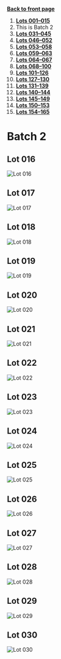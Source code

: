 [**Back to front page**](/README.md)
1.  [**Lots 001&ndash;015**](/btc/Batch-01.md)
2.  This is Batch 2
3.  [**Lots 031&ndash;045**](/btc/Batch-03.md)
4.  [**Lots 046&ndash;052**](/btc/Batch-04.md)
5.  [**Lots 053&ndash;058**](/btc/Batch-05.md)
6.  [**Lots 059&ndash;063**](/btc/Batch-06.md)
7.  [**Lots 064&ndash;067**](/btc/Batch-07.md)
8.  [**Lots 068&ndash;100**](/btc/Batch-08.md)
9.  [**Lots 101&ndash;126**](/btc/Batch-09.md)
10. [**Lots 127&ndash;130**](/btc/Batch-10.md)
11. [**Lots 131&ndash;139**](/btc/Batch-11.md)
12. [**Lots 140&ndash;144**](/btc/Batch-12.md)
13. [**Lots 145&ndash;149**](/btc/Batch-13.md)
14. [**Lots 150&ndash;153**](/btc/Batch-14.md)
15. [**Lots 154&ndash;165**](/btc/Batch-15.md)

# Batch 2
<section>
    <h2>Lot 016</h2>
    <img src="pic/train-016.jpg" alt="Lot 016">
</section>
<section>
    <h2>Lot 017</h2>
    <img src="pic/train-017.jpg" alt="Lot 017">
</section>
<section>
    <h2>Lot 018</h2>
    <img src="pic/train-018.jpg" alt="Lot 018">
</section>
<section>
    <h2>Lot 019</h2>
    <img src="pic/train-019.jpg" alt="Lot 019">
</section>
<section>
    <h2>Lot 020</h2>
    <img src="pic/train-020.jpg" alt="Lot 020">
</section>
<section>
    <h2>Lot 021</h2>
    <img src="pic/train-021.jpg" alt="Lot 021">
</section>
<section>
    <h2>Lot 022</h2>
    <img src="pic/train-022.jpg" alt="Lot 022">
</section>
<section>
    <h2>Lot 023</h2>
    <img src="pic/train-023.jpg" alt="Lot 023">
</section>
<section>
    <h2>Lot 024</h2>
    <img src="pic/train-024.jpg" alt="Lot 024">
</section>
<section>
    <h2>Lot 025</h2>
    <img src="pic/train-025.jpg" alt="Lot 025">
</section>
<section>
    <h2>Lot 026</h2>
    <img src="pic/train-026.jpg" alt="Lot 026">
</section>
<section>
    <h2>Lot 027</h2>
    <img src="pic/train-027.jpg" alt="Lot 027">
</section>
<section>
    <h2>Lot 028</h2>
    <img src="pic/train-028.jpg" alt="Lot 028">
</section>
<section>
    <h2>Lot 029</h2>
    <img src="pic/train-029.jpg" alt="Lot 029">
</section>
<section>
    <h2>Lot 030</h2>
    <img src="pic/train-030.jpg" alt="Lot 030">
</section>